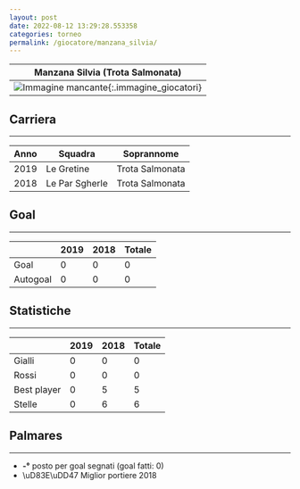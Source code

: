 ```yaml
---
layout: post
date: 2022-08-12 13:29:28.553358
categories: torneo
permalink: /giocatore/manzana_silvia/
---
```

<link rel='stylesheets' href='./../assets/giocatori.css'>

| Manzana Silvia (Trota Salmonata) |
|:-----:|
| ![Immagine mancante]('./../../assets/giocatori/manzana_silvia.png){:.immagine_giocatori} |


## Carriera
----

|Anno|Squadra|Soprannome|
|:---:|---|---|
|2019|Le Gretine|Trota Salmonata|
|2018|Le Par Sgherle|Trota Salmonata|


## Goal
----

| |2019|2018| Totale |
|---|---|---|---|
|Goal|0|0|0|
|Autogoal|0|0|0|


## Statistiche
----

| |2019|2018| Totale |
|---|---|---|---|
|Gialli|0|0|0|
|Rossi|0|0|0|
|Best player|0|5|5|
|Stelle|0|6|6|


## Palmares
----

- **-°** posto per goal segnati (goal fatti: 0)
- \uD83E\uDD47 Miglior portiere 2018